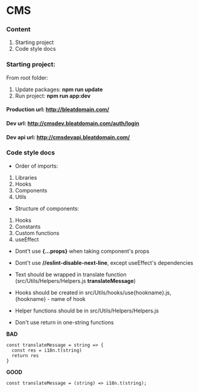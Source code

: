 # CMS

### Content

1. Starting project
2. Code style docs

### Starting project:

From root folder:

1. Update packages: **npm run update**
2. Run project: **npm run app:dev**

#### Production url: http://bleatdomain.com/

#### Dev url: http://cmsdev.bleatdomain.com/auth/login

#### Dev api url: http://cmsdevapi.bleatdomain.com/

### Code style docs

- Order of imports:

1. Libraries
2. Hooks
3. Components
4. Utils

- Structure of components:

1. Hooks
2. Constants
3. Custom functions
4. useEffect

- Dont't use **{...props}** when taking component's props
- Dont't use **//eslint-disable-next-line**, except useEffect's dependencies
- Text should be wrapped in translate function (src/Utils/Helpers/Helpers.js **translateMessage**)
- Hooks should be created in src/Utils/hooks/use{hookname}.js, {hookname} - name of hook
- Helper functions should be in src/Utils/Helpers/Helpers.js

- Don't use return in one-string functions

**BAD**

```
const translateMessage = string => {
  const res = i18n.t(string)
  return res
}
```

**GOOD**

```
const translateMessage = (string) => i18n.t(string);
```
